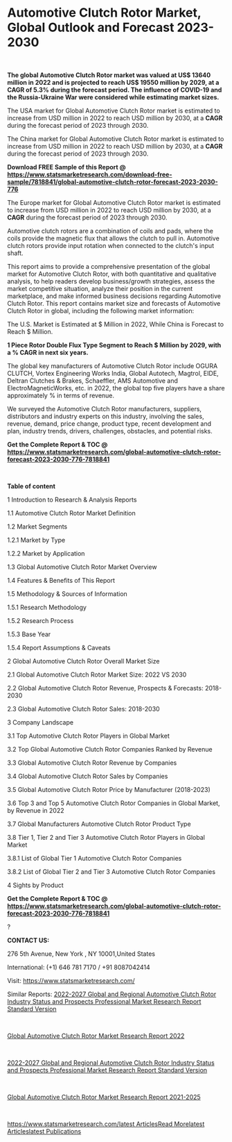<h1>Automotive Clutch Rotor Market, Global Outlook and Forecast 2023-2030</h1><br/><p><strong>The global Automotive Clutch Rotor market was valued at US$ 13640 million in 2022 and is projected to reach US$ 19550 million by 2029, at a <strong>CAGR</strong> of 5.3% during the forecast period. The influence of COVID-19 and the Russia-Ukraine War were considered while estimating market sizes.</strong></p>
 
 
 
 <p>The USA market for Global Automotive Clutch Rotor market is estimated to increase from USD million in 2022 to reach USD million by 2030, at a <strong>CAGR</strong> during the forecast period of 2023 through 2030.</p>
 
 
 
 <p>The China market for Global Automotive Clutch Rotor market is estimated to increase from USD million in 2022 to reach USD million by 2030, at a <strong>CAGR</strong> during the forecast period of 2023 through 2030.</p>
 
 
 
 <p><strong>Download FREE Sample of this Report @ <a href="https://www.statsmarketresearch.com/download-free-sample/7818841/global-automotive-clutch-rotor-forecast-2023-2030-776">https://www.statsmarketresearch.com/download-free-sample/7818841/global-automotive-clutch-rotor-forecast-2023-2030-776</a></strong></p>
 
 
 
 <p>The Europe market for Global Automotive Clutch Rotor market is estimated to increase from USD million in 2022 to reach USD million by 2030, at a <strong>CAGR</strong> during the forecast period of 2023 through 2030.</p>
 
 
 
 <p>Automotive clutch rotors are a combination of coils and pads, where the coils provide the magnetic flux that allows the clutch to pull in. Automotive clutch rotors provide input rotation when connected to the clutch&#39;s input shaft.</p>
 
 
 
 <p>This report aims to provide a comprehensive presentation of the global market for Automotive Clutch Rotor, with both quantitative and qualitative analysis, to help readers develop business/growth strategies, assess the market competitive situation, analyze their position in the current marketplace, and make informed business decisions regarding Automotive Clutch Rotor. This report contains market size and forecasts of Automotive Clutch Rotor in global, including the following market information:</p>
 
 
 
 <p>The U.S. Market is Estimated at $ Million in 2022, While China is Forecast to Reach $ Million.</p>
 
 
 
 <p><strong>1 Piece Rotor Double Flux Type Segment to Reach $ Million by 2029, with a % <strong>CAGR</strong> in next six years.</strong></p>
 
 
 
 <p>The global key manufacturers of Automotive Clutch Rotor include OGURA CLUTCH, Vortex Engineering Works India, Global Autotech, Magtrol, EIDE, Deltran Clutches & Brakes, Schaeffler, AMS Automotive and ElectroMagneticWorks, etc. in 2022, the global top five players have a share approximately % in terms of revenue.</p>
 
 
 
 <p>We surveyed the Automotive Clutch Rotor manufacturers, suppliers, distributors and industry experts on this industry, involving the sales, revenue, demand, price change, product type, recent development and plan, industry trends, drivers, challenges, obstacles, and potential risks.</p>
 
 
 
 <div><b>Get the Complete Report & TOC @ <a href="https://www.statsmarketresearch.com/global-automotive-clutch-rotor-forecast-2023-2030-776-7818841">https://www.statsmarketresearch.com/global-automotive-clutch-rotor-forecast-2023-2030-776-7818841</a></b></div>
 
 
 
 <p><br />
 
 <b>Table of content</b></p>
 
 
 
 <p>1 Introduction to Research & Analysis Reports<br />
 
 1.1 Automotive Clutch Rotor Market Definition<br />
 
 1.2 Market Segments<br />
 
 1.2.1 Market by Type<br />
 
 1.2.2 Market by Application<br />
 
 1.3 Global Automotive Clutch Rotor Market Overview<br />
 
 1.4 Features & Benefits of This Report<br />
 
 1.5 Methodology & Sources of Information<br />
 
 1.5.1 Research Methodology<br />
 
 1.5.2 Research Process<br />
 
 1.5.3 Base Year<br />
 
 1.5.4 Report Assumptions & Caveats<br />
 
 2 Global Automotive Clutch Rotor Overall Market Size<br />
 
 2.1 Global Automotive Clutch Rotor Market Size: 2022 VS 2030<br />
 
 2.2 Global Automotive Clutch Rotor Revenue, Prospects & Forecasts: 2018-2030<br />
 
 2.3 Global Automotive Clutch Rotor Sales: 2018-2030<br />
 
 3 Company Landscape<br />
 
 3.1 Top Automotive Clutch Rotor Players in Global Market<br />
 
 3.2 Top Global Automotive Clutch Rotor Companies Ranked by Revenue<br />
 
 3.3 Global Automotive Clutch Rotor Revenue by Companies<br />
 
 3.4 Global Automotive Clutch Rotor Sales by Companies<br />
 
 3.5 Global Automotive Clutch Rotor Price by Manufacturer (2018-2023)<br />
 
 3.6 Top 3 and Top 5 Automotive Clutch Rotor Companies in Global Market, by Revenue in 2022<br />
 
 3.7 Global Manufacturers Automotive Clutch Rotor Product Type<br />
 
 3.8 Tier 1, Tier 2 and Tier 3 Automotive Clutch Rotor Players in Global Market<br />
 
 3.8.1 List of Global Tier 1 Automotive Clutch Rotor Companies<br />
 
 3.8.2 List of Global Tier 2 and Tier 3 Automotive Clutch Rotor Companies<br />
 
 4 Sights by Product</p>
 
 
 
 <div><b>Get the Complete Report & TOC @ <a href="https://www.statsmarketresearch.com/global-automotive-clutch-rotor-forecast-2023-2030-776-7818841">https://www.statsmarketresearch.com/global-automotive-clutch-rotor-forecast-2023-2030-776-7818841</a></b></div>
 
 
 
 <p>? </p>
 
 
 
 <p><b>CONTACT US:</b><br />
 
 276 5th Avenue, New York , NY 10001,United States<br />
 
 International: (+1) 646 781 7170 / +91 8087042414<br />
 
 Visit: <a href="https://www.statsmarketresearch.com/">https://www.statsmarketresearch.com/</a><br />
 
 Similar Reports: <a href="https://www.statsmarketresearch.com/global-automotive-clutch-rotor-forecast-2023-2030-776-7818841">2022-2027 Global and Regional Automotive Clutch Rotor Industry Status and Prospects Professional Market Research Report Standard Version</a><br />
 
 <br />
 
 <a href="https://www.statsmarketresearch.com/global-automotive-clutch-rotor-forecast-2023-2030-776-7818841">Global Automotive Clutch Rotor Market Research Report 2022</a><br />
 
 <br />
 
 <a href="https://www.statsmarketresearch.com/global-automotive-clutch-rotor-forecast-2023-2030-776-7818841">2022-2027 Global and Regional Automotive Clutch Rotor Industry Status and Prospects Professional Market Research Report Standard Version</a><br />
 
 <br />
 
 <a href="https://www.statsmarketresearch.com/global-automotive-clutch-rotor-forecast-2023-2030-776-7818841">Global Automotive Clutch Rotor Market Research Report 2021-2025</a><br />
 
 <br />
 
 <a href="https://gyeongbokgung.com">https://www.statsmarketresearch.com/</a><a href="https://hallyeomaritime.com">latest Articles</a><a href="https://jingwansa.com">Read More</a><a href="https://nguoiviet.jp/">latest Articles</a><a href="https://www.intelmarketresearch.com/">latest Publications</a></p>